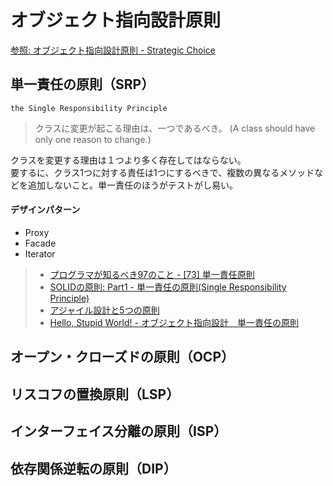 # オブジェクト指向設計原則

[参照: オブジェクト指向設計原則 - Strategic Choice](http://d.hatena.ne.jp/asakichy/20090122/1232879842)

## 単一責任の原則（SRP）

`the Single Responsibility Principle`

> クラスに変更が起こる理由は、一つであるべき。
> (A class should have only one reason to change.)

クラスを変更する理由は１つより多く存在してはならない。  
要するに、クラス1つに対する責任は1つにするべきで、複数の異なるメソッドなどを追加しないこと。単一責任のほうがテストがし易い。

#### デザインパターン
- Proxy
- Facade
- Iterator

> - [プログラマが知るべき97のこと - [73] 単一責任原則](http://xn--97-273ae6a4irb6e2hsoiozc2g4b8082p.com/%E3%82%A8%E3%83%83%E3%82%BB%E3%82%A4/%E5%8D%98%E4%B8%80%E8%B2%AC%E4%BB%BB%E5%8E%9F%E5%89%87)
> - [SOLIDの原則: Part1 - 単一責任の原則(Single Responsibility Principle)](http://code.tutsplus.com/ja/tutorials/solid-part-1-the-single-responsibility-principle--net-36074)
> - [アジャイル設計と5つの原則](http://tdak.hateblo.jp/entry/20130703/1372842149)
> - [Hello, Stupid World! - オブジェクト指向設計　単一責任の原則](http://ameblo.jp/trap-z/entry-11906924936.html)

## オープン・クローズドの原則（OCP）
## リスコフの置換原則（LSP）
## インターフェイス分離の原則（ISP）
## 依存関係逆転の原則（DIP）